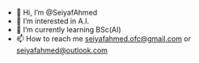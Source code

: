 - 👋 Hi, I’m @SeiyafAhmed
- 👀 I’m interested in A.I.
- 🌱 I’m currently learning BSc(AI)
- 📫 How to reach me seiyafahmed.ofc@gmail.com or seiyafahmed@outlook.com

<!---
SeiyafAhmed/SeiyafAhmed is a ✨ special ✨ repository because its `README.md` (this file) appears on your GitHub profile.
You can click the Preview link to take a look at your changes.
--->
